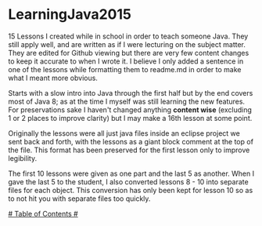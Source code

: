 # LearningJava2015
15 Lessons I created while in school in order to teach someone Java.  They still apply well, and are written as if I were lecturing on the subject matter.  They are edited for Github viewing but there are very few content changes to keep it accurate to when I wrote it.  I believe I only added a sentence in one of the lessons while formatting them to readme.md in order to make what I meant more obvious.

Starts with a slow intro into Java through the first half but by the end covers most of Java 8; as at the time I myself was still learning the new features.  For preservations sake I haven't changed anything **content wise** (excluding 1 or 2 places to improve clarity) but I may make a 16th lesson at some point.

Originally the lessons were all just java files inside an eclipse project we sent back and forth, with the lessons as a giant block comment at the top of the file.  This format has been preserved for the first lesson only to improve legibility.

The first 10 lessons were given as one part and the last 5 as another.  When I gave the last 5 to the student, I also converted lessons 8 - 10 into separate files for each object.  This conversion has only been kept for lesson 10 so as to not hit you with separate files too quickly.

[# Table of Contents #](./Lessons)
